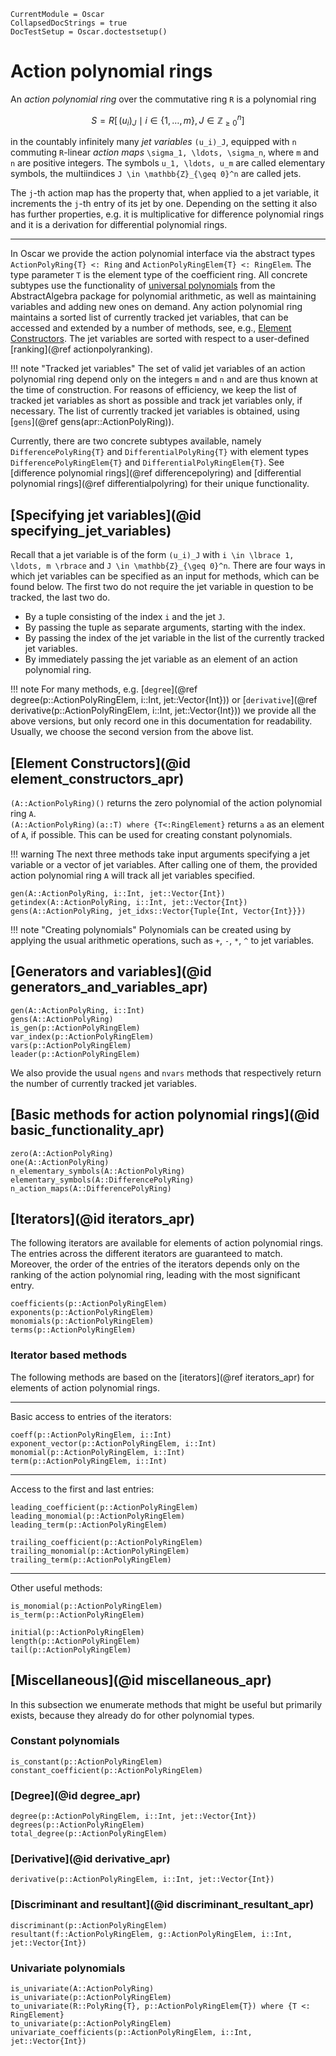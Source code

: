 ```@meta
CurrentModule = Oscar
CollapsedDocStrings = true
DocTestSetup = Oscar.doctestsetup()
```

# Action polynomial rings

An *action polynomial ring* over the commutative ring ``R`` is a polynomial ring
```math
S = R[\, (u_i)_J \mid i \in \lbrace 1, \ldots, m \rbrace, J \in \mathbb{Z}_{\geq 0}^n ]
```
in the countably infinitely many *jet variables* ``(u_i)_J``, equipped with ``n`` commuting
``R``-linear *action maps* ``\sigma_1, \ldots, \sigma_n``, where ``m`` and ``n`` are positive
integers. The symbols ``u_1, \ldots, u_m`` are called elementary symbols, the multiindices
``J \in \mathbb{Z}_{\geq 0}^n`` are called jets.

The ``j``-th action map has the property that, when applied to a jet variable, it increments
the ``j``-th entry of its jet by one. Depending on the setting it also has further properties,
e.g. it is multiplicative for difference polynomial rings and it is a derivation for differential
polynomial rings.

---
In Oscar we provide the action polynomial interface via the abstract types `ActionPolyRing{T} <: Ring`
and `ActionPolyRingElem{T} <: RingElem`. The type parameter `T` is the element type of the coefficient
ring. All concrete subtypes use the functionality of [universal polynomials](@ref "Universal polynomial")
from the AbstractAlgebra package for polynomial arithmetic, as well as maintaining variables and adding
new ones on demand. Any action polynomial ring maintains a sorted list of currently tracked jet variables,
that can be accessed and extended by a number of methods, see, e.g., [Element Constructors](@ref). The jet
variables are sorted with respect to a user-defined [ranking](@ref actionpolyranking).

!!! note "Tracked jet variables"
    The set of valid jet variables of an action polynomial ring depend only on the integers ``m`` and
    ``n`` and are thus known at the time of construction. For reasons of efficiency, we keep the list of
    tracked jet variables as short as possible and track jet variables only, if necessary. The list of
    currently tracked jet variables is obtained, using
    [`gens`](@ref gens(apr::ActionPolyRing)).

Currently, there are two concrete subtypes available, namely `DifferencePolyRing{T}` and
`DifferentialPolyRing{T}` with element types `DifferencePolyRingElem{T}` and `DifferentialPolyRingElem{T}`.
See [difference polynomial rings](@ref differencepolyring)
and [differential polynomial rings](@ref differentialpolyring) for their unique functionality.

## [Specifying jet variables](@id specifying_jet_variables)

Recall that a jet variable is of the form ``(u_i)_J`` with ``i \in \lbrace 1, \ldots, m \rbrace`` and
``J \in \mathbb{Z}_{\geq 0}^n``. There are four ways in which jet variables can be specified as an input for methods,
which can be found below. The first two do not require the jet variable in question to be tracked, the last two do.
- By a tuple consisting of the index `i` and the jet `J`.
- By passing the tuple as separate arguments, starting with the index.
- By passing the index of the jet variable in the list of the currently tracked jet variables.
- By immediately passing the jet variable as an element of an action polynomial ring.

!!! note 
    For many methods, e.g. [`degree`](@ref degree(p::ActionPolyRingElem, i::Int, jet::Vector{Int})) or
    [`derivative`](@ref derivative(p::ActionPolyRingElem, i::Int, jet::Vector{Int})) we provide all the above
    versions, but only record one in this documentation for readability. Usually, we choose the second version
    from the above list.

## [Element Constructors](@id element_constructors_apr)

`(A::ActionPolyRing)()` returns the zero polynomial of the action polynomial ring `A`.\
`(A::ActionPolyRing)(a::T) where {T<:RingElement}` returns `a` as an element of `A`, if possible.
This can be used for creating constant polynomials.

!!! warning
    The next three methods take input arguments specifying a jet variable or a vector of jet variables. After calling one of them,
    the provided action polynomial ring `A` will track all jet variables specified.

```@docs
gen(A::ActionPolyRing, i::Int, jet::Vector{Int})
getindex(A::ActionPolyRing, i::Int, jet::Vector{Int})
gens(A::ActionPolyRing, jet_idxs::Vector{Tuple{Int, Vector{Int}}})
```

!!! note "Creating polynomials"
    Polynomials can be created using by applying the usual arithmetic operations, such as `+`, `-`, `*`, `^`
    to jet variables.

## [Generators and variables](@id generators_and_variables_apr)

```@docs
gen(A::ActionPolyRing, i::Int)
gens(A::ActionPolyRing)
is_gen(p::ActionPolyRingElem)
var_index(p::ActionPolyRingElem)
vars(p::ActionPolyRingElem)
leader(p::ActionPolyRingElem)
```

We also provide the usual `ngens` and `nvars` methods that respectively return the number of currently tracked jet variables.

## [Basic methods for action polynomial rings](@id basic_functionality_apr)

```@docs
zero(A::ActionPolyRing)
one(A::ActionPolyRing)
n_elementary_symbols(A::ActionPolyRing)
elementary_symbols(A::DifferencePolyRing)
n_action_maps(A::DifferencePolyRing)
```

## [Iterators](@id iterators_apr)

The following iterators are available for elements of action polynomial rings. The entries across the different iterators are
guaranteed to match. Moreover, the order of the entries of the iterators depends only on the ranking of the action polynomial
ring, leading with the most significant entry.

```@docs
coefficients(p::ActionPolyRingElem)
exponents(p::ActionPolyRingElem)
monomials(p::ActionPolyRingElem)
terms(p::ActionPolyRingElem)
```

### Iterator based methods

The following methods are based on the [iterators](@ref iterators_apr) for elements of action polynomial rings.

---

Basic access to entries of the iterators:

```@docs
coeff(p::ActionPolyRingElem, i::Int)
exponent_vector(p::ActionPolyRingElem, i::Int)
monomial(p::ActionPolyRingElem, i::Int)
term(p::ActionPolyRingElem, i::Int)
```

---

Access to the first and last entries:

```@docs
leading_coefficient(p::ActionPolyRingElem)
leading_monomial(p::ActionPolyRingElem)
leading_term(p::ActionPolyRingElem)

trailing_coefficient(p::ActionPolyRingElem)
trailing_monomial(p::ActionPolyRingElem)
trailing_term(p::ActionPolyRingElem)
```

---

Other useful methods:

```@docs
is_monomial(p::ActionPolyRingElem)
is_term(p::ActionPolyRingElem)

initial(p::ActionPolyRingElem)
length(p::ActionPolyRingElem)
tail(p::ActionPolyRingElem)
```

## [Miscellaneous](@id miscellaneous_apr)
In this subsection we enumerate methods that might be useful but primarily exists, because they already do
for other polynomial types.

### Constant polynomials

```@docs
is_constant(p::ActionPolyRingElem)
constant_coefficient(p::ActionPolyRingElem)
```

### [Degree](@id degree_apr)

```@docs
degree(p::ActionPolyRingElem, i::Int, jet::Vector{Int})
degrees(p::ActionPolyRingElem)
total_degree(p::ActionPolyRingElem)
```

### [Derivative](@id derivative_apr)

```@docs
derivative(p::ActionPolyRingElem, i::Int, jet::Vector{Int})
```

### [Discriminant and resultant](@id discriminant_resultant_apr)

```@docs
discriminant(p::ActionPolyRingElem)
resultant(f::ActionPolyRingElem, g::ActionPolyRingElem, i::Int, jet::Vector{Int})
```

### Univariate polynomials

```@docs
is_univariate(A::ActionPolyRing)
is_univariate(p::ActionPolyRingElem)
to_univariate(R::PolyRing{T}, p::ActionPolyRingElem{T}) where {T <: RingElement}
to_univariate(p::ActionPolyRingElem)
univariate_coefficients(p::ActionPolyRingElem, i::Int, jet::Vector{Int})
```

